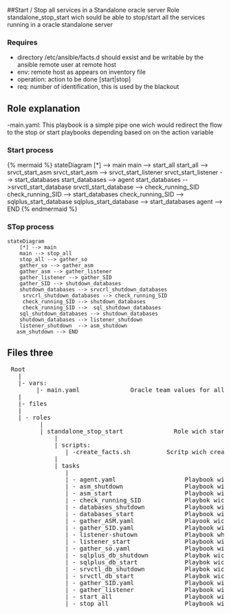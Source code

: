 ##Start / Stop all services in a Standalone oracle server 
 Role  standalone_stop_start wich sould be able to stop/start all the services running in a oracle standalone server

### Requires
 - directory /etc/ansible/facts.d should exsist and be writable by the ansible remote user  at remote host 
 - env:     remote host as appears on inventory file 
 - operation:  action to be done [start|stop]
 - req:     number of identification, this is used by the blackout 
##  Role explanation
-main.yaml:  This playbook is a simple pipe one wich would redirect the flow to the stop or start playbooks depending based on  on the action variable 
### Start  process 


{% mermaid %}
stateDiagram
	[*] --> main
	main --> start_all
    start_all --> srvct_start_asm
	srvct_start_asm --> srvct_start_listener
    srvct_start_listener --> start_databases
	start_databases --> agent
    start_databases -->srvctl_start_database
    srvctl_start_database --> check_running_SID
    check_running_SID --> start_databases
    check_running_SID --> sqlplus_start_database
    sqlplus_start_database --> start_databases
   agent  --> END
{% endmermaid %}    

### STop process  

```mermaid
stateDiagram
	[*] --> main
	main --> stop_all
    stop_all --> gather_so
 	gather_so --> gather_asm
    gather_asm --> gather_listener
 	gather_listener --> gather_SID
    gather_SID --> shutdown_databases 
    shutdown_databases --> srvcrl_shutdown_databases
     srvcrl_shutdown_databases --> check_running_SID
     check_running_SID --> shutdown_databases
     check_running_SID -->  sql_shutdown_databases
    sql_shutdown_databases --> shutdown_databases
    shutdown_databases --> listener_shutdown
    listener_shutdown  --> asm_shutdown
   asm_shutdown --> END     
```

 ## Files three
<pre>
 Root
   |
   |- vars:
        |- main.yaml              Oracle team values for all configurations
   |
   |- files
   |
   | - roles
         |
         | standalone_stop_start              Role wich starts/stop all services on a alone oracle database server 
             |
             | scripts:
                | -create_facts.sh          Scritp wich creates the local facts related to running oracle services
             |
             | tasks   
                |
                | - agent.yaml                   Playbook wich manages the OEM agent
                | - asm_shutdown                 Playbook wich shutdowns the asm
                | - asm_start                    Playbook wich starts the start
                | - check_running_SID            Playbok wich checks if database is alive 
                | - databases_shutdown           Playbook wich stops all databases running at the server 
                | - databases_start              Playbook wich starts all active databases at teh server 
                | - gather_ASM.yaml              Playook wich gathers ASM info
                | - gather_SID.yaml              Playbook wich gathers database info
                | - listener-shutown             Playbook which stops all the listeners at the server 
                | - listener_start               Playbook wich starts all the active listeners 
                | - gather_so.yaml               Playbook wich registers the Operating System info 
                | - sqlplus_db_shutdown          Playbok wich stops one database trouhth  sqlplus command
                | - sqlplus_db_start             Playbok wich stops one database trouhth  sqlplus command
                | - srvctl_db_shutdown           Playbok wich stops one database trouhth  srvctl command
                | - srvctl_db_start              Playbok wich stops one database trouhth  sqlplus command              
                | - gather_SID.yaml              Playbook wich gathers database info
                | - gather_listener              Playbook wich gathers listener info
                | - start_all                    Playbook wich executes the start
                | - stop_all                     Playbook wich executes the stop
</pre>